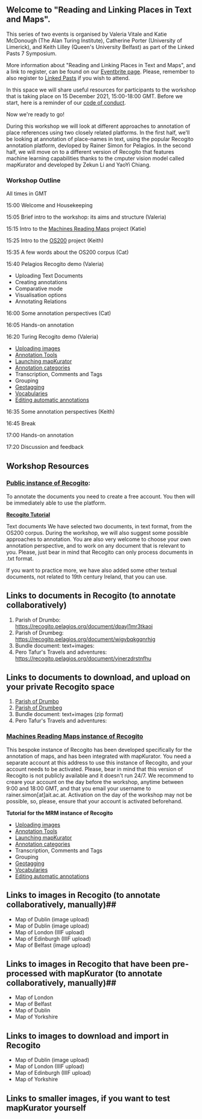 ## Welcome to "Reading and Linking Places in Text and Maps". ## 

This series of two events is organised by Valeria Vitale and Katie McDonough (The Alan Turing Institute), Catherine Porter (University of Limerick), and Keith Lilley (Queen's University Belfast) as part of the Linked Pasts 7 Symposium.

More information about "Reading and Linking Places in Text and Maps", and a link to register, can be found on our [Eventbrite page](https://www.eventbrite.co.uk/e/reading-and-linking-places-in-text-and-maps-tickets-219024988637). Please, remember to also register to [Linked Pasts](https://www.ghentcdh.ugent.be/linked-pasts-vii-symposium) if you wish to attend.

In this space we will share useful resources for participants to the workshop that is taking place on 15 December 2021, 15:00-18:00 GMT. Before we start, here is a reminder of our [code of conduct](https://www.turing.ac.uk/events/policies-and-guidelines).

Now we're ready to go!

During this workshop we will look at different approaches to annotation of place references using two closely related platforms. In the first half, we'll be looking at annotation of place-names in text, using the popular Recogito annotation platform, devloped by Rainer Simon for Pelagios. In the second half, we will move on to a different version of Recogito that features machine learning capabilities thanks to the cmputer vision model called mapKurator and developed by Zekun Li and YaoYi Chiang.

### Workshop Outline ###
All times in GMT

15:00 Welcome and Housekeeping


15:05 Brief intro to the workshop: its aims and structure (Valeria) 


15:15 Intro to the [Machines Reading Maps](https://www.turing.ac.uk/research/research-projects/machines-reading-maps) project (Katie)


15:25 Intro to the [OS200](https://storymaps.arcgis.com/stories/7cedc565e15e4ba58444f9eaf435d1de) project (Keith)


15:35 A few words about the OS200 corpus (Cat)


15:40 Pelagios Recogito demo (Valeria)

- Uploading Text Documents
- Creating annotations
- Comparative mode
- Visualisation options
- Annotating Relations


16:00 Some annotation perspectives (Cat)


16:05 Hands-on annotation


16:20 Turing Recogito demo (Valeria)
- [Uploading images](https://github.com/machines-reading-maps/Tutorials-Newsletters/wiki/Uploading-a-map)
- [Annotation Tools](https://github.com/machines-reading-maps/Tutorials-Newsletters/wiki/Document-view-and-annotation-tools)
- [Launching mapKurator](https://github.com/machines-reading-maps/Tutorials-Newsletters/wiki/Launching-mapKurator)
- [Annotation categories](https://github.com/machines-reading-maps/Tutorials-Newsletters/wiki/The-annotation-interface)
- Transcription, Comments and Tags
- Grouping
- [Geotagging](https://github.com/machines-reading-maps/Tutorials-Newsletters/wiki/Geotagging)
- [Vocabularies](https://github.com/machines-reading-maps/Tutorials-Newsletters/wiki/Annotation-preferences)
- [Editing automatic annotations](https://github.com/machines-reading-maps/Tutorials-Newsletters/wiki/Editing-automatic-annotations)


16:35 Some annotation perspectives (Keith)


16:45 Break


17:00 Hands-on annotation


17:20 Discussion and feedback

## Workshop Resources ##

### [Public instance of Recogito](https://recogito.pelagios.org/):

To annotate the documents you need to create a free account. You then will be immediately able to use the platform.

**[Recogito Tutorial](https://github.com/pelagios/pelagios.github.io/wiki)**

Text documents
We have selected two documents, in text format, from the OS200 corpus. During the workshop, we will also suggest some possible approaches to annotation. You are also very welcome to choose your own annotation perspective, and to work on any document that is relevant to you. Please, just bear in mind that Recogito can only process documents in .txt format.

If you want to practice more, we have also added some other textual documents, not related to 19th century Ireland, that you can use.

## Links to documents in Recogito (to annotate collaboratively) ##

1. Parish of Drumbo: https://recogito.pelagios.org/document/dpayl1mr3tkaoi
2. Parish of Drumbeg: https://recogito.pelagios.org/document/wigvbqkgqnrhjg
3. Bundle document: text+images: 
4. Pero Tafur's Travels and adventures: https://recogito.pelagios.org/document/yinerzdrstnfhu

## Links to documents to download, and upload on your private Recogito space ##

1. [Parish of Drumbo](https://drive.google.com/file/d/1vcJ8qWqVA0oHXTZV4wMhvmlgFz66jvmo/view?usp=sharing)
2. [Parish of Drumbeg](https://drive.google.com/file/d/1OONixPWQ0i1cKQ68E7-BRwEp0i0bGVVZ/view?usp=sharing)
3. Bundle document: text+images (zip format)
4. Pero Tafur's Travels and adventures:

### [Machines Reading Maps instance of Recogito](https://recogito.uksouth.cloudapp.azure.com/)

This bespoke instance of Recogito has been developed specifically for the annotation of maps, and has been integrated with mapKurator. You need a separate account at this address to use this instance of Recogito, and your account needs to be activated. Please, bear in mind that this version of Recogito is not publicly available and it doesn't run 24/7. We recommend to creare your account on the day before the workshop, anytime between 9:00 and 18:00 GMT, and that you email your username to rainer.simon[at]ait.ac.at. Activation on the day of the workshop may not be possible, so, please, ensure that your account is activated beforehand.

**Tutorial for the MRM instance of Recogito**
- [Uploading images](https://github.com/machines-reading-maps/Tutorials-Newsletters/wiki/Uploading-a-map)
- [Annotation Tools](https://github.com/machines-reading-maps/Tutorials-Newsletters/wiki/Document-view-and-annotation-tools)
- [Launching mapKurator](https://github.com/machines-reading-maps/Tutorials-Newsletters/wiki/Launching-mapKurator)
- [Annotation categories](https://github.com/machines-reading-maps/Tutorials-Newsletters/wiki/The-annotation-interface)
- Transcription, Comments and Tags
- Grouping
- [Geotagging](https://github.com/machines-reading-maps/Tutorials-Newsletters/wiki/Geotagging)
- [Vocabularies](https://github.com/machines-reading-maps/Tutorials-Newsletters/wiki/Annotation-preferences)
- [Editing automatic annotations](https://github.com/machines-reading-maps/Tutorials-Newsletters/wiki/Editing-automatic-annotations)

## Links to images in Recogito (to annotate collaboratively, manually)##

- Map of Dublin (image upload)
- Map of Dublin (image upload)
- Map of London (IIIF upload)
- Map of Edinburgh (IIIF upload)
- Map of Belfast (image upload)

## Links to images in Recogito that have been pre-processed with mapKurator (to annotate collaboratively, manually)##
- Map of London
- Map of Belfast
- Map of Dublin
- Map of Yorkshire

## Links to images to download and import in Recogito ##
- Map of Dublin (image upload)
- Map of London (IIIF upload)
- Map of Edinburgh (IIIF upload)
- Map of Yorkshire

## Links to smaller images, if you want to test mapKurator yourself ##
